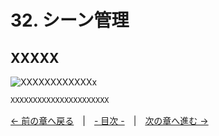 ﻿# 32. シーン管理

## XXXXX
![XXXXXXXXXXXXx](resource/YYYYYYYYY/xxxxxxxxxxxxxxxxxx.png "XXXXXXXXXXXXXXXXXXXXXXXX")  
```cpp
XXXXXXXXXXXXXXXXXXXXXX
```

[← 前の章へ戻る](Screen-capture.md)　|　[- 目次 -](Index.md)　|　[次の章へ進む →](Release.md)